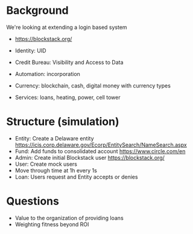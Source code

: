 # Background 

We're looking at extending a login based system 

- https://blockstack.org/

- Identity: UID
- Credit Bureau: Visibility and Access to Data 
- Automation: incorporation 
- Currency: blockchain, cash, digital money with currency types
- Services: loans, heating, power, cell tower

# Structure (simulation)

- Entity: Create a Delaware entity
  https://icis.corp.delaware.gov/Ecorp/EntitySearch/NameSearch.aspx
- Fund: Add funds to consolidated account 
  https://www.circle.com/en
- Admin: Create initial Blockstack user 
  https://blockstack.org/
- User: Create mock users 
- Move through time at 1h every 1s
- Loan: Users request and Entity accepts or denies

# Questions 

- Value to the organization of providing loans 
- Weighting fitness beyond ROI
